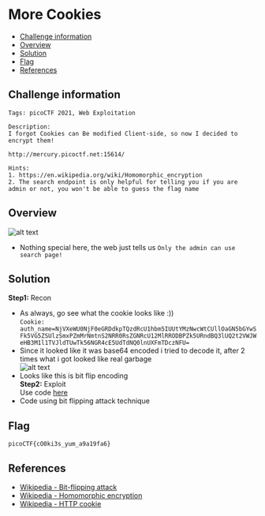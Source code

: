 # More Cookies
- [Challenge information](#challenge-information)
- [Overview](#overview)
- [Solution](#solution)
- [Flag](#flag)
- [References](#references)
## Challenge information
```text
Tags: picoCTF 2021, Web Exploitation
 
Description:
I forgot Cookies can Be modified Client-side, so now I decided to encrypt them! 

http://mercury.picoctf.net:15614/

Hints:
1. https://en.wikipedia.org/wiki/Homomorphic_encryption
2. The search endpoint is only helpful for telling you if you are admin or not, you won't be able to guess the flag name
```
## Overview
![alt text](./Static/Images/Cookies/image11.png)  
* Nothing special here, the web just tells us `Only the admin can use search page!`  
## Solution
**Step1:** Recon  
* As always, go see what the cookie looks like :))  
`Cookie: auth_name=NjVXeWU0NjF0eGRDdkpTQzdRcU1hbm5IUUtYMzNwcWtCUllOaGN5bGYwSFk5VG5ZSUlzSmxPZmMrNmtnS2NRR0RsZGNRcU12MlRRODBPZk5URndBQ3lUQ2t2VWJWeHB3M1l1TVJldTUwTk56NGR4cE5UdTdNQ0lnUXFmTDczNFU=`
* Since it looked like it was base64 encoded i tried to decode it, after 2 times what i got looked like real garbage  
![alt text](./Static/Images/Cookies/image12.png)  
* Looks like this is bit flip encoding  
**Step2:** Exploit  
Use code [here](./Static/Code/Cookies/More_Cookies/Solution.py)  
* Code using bit flipping attack technique  
## Flag
`picoCTF{cO0ki3s_yum_a9a19fa6}`
## References

- [Wikipedia - Bit-flipping attack](https://en.wikipedia.org/wiki/Bit-flipping_attack)
- [Wikipedia - Homomorphic encryption](https://en.wikipedia.org/wiki/Homomorphic_encryption) 
- [Wikipedia - HTTP cookie](https://en.wikipedia.org/wiki/HTTP_cookie)